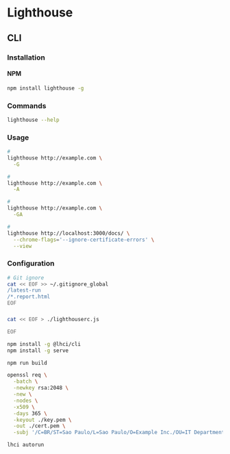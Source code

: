 # Lighthouse

## CLI

### Installation

#### NPM

```sh
npm install lighthouse -g
```

### Commands

```sh
lighthouse --help
```

### Usage

```sh
#
lighthouse http://example.com \
  -G

#
lighthouse http://example.com \
  -A

#
lighthouse http://example.com \
  -GA

#
lighthouse http://localhost:3000/docs/ \
  --chrome-flags='--ignore-certificate-errors' \
  --view
```

### Configuration

```sh
# Git ignore
cat << EOF >> ~/.gitignore_global
/latest-run
/*.report.html
EOF
```

###

```sh
cat << EOF > ./lighthouserc.js

EOF
```

```sh
npm install -g @lhci/cli
npm install -g serve

npm run build

openssl req \
  -batch \
  -newkey rsa:2048 \
  -new \
  -nodes \
  -x509 \
  -days 365 \
  -keyout ./key.pem \
  -out ./cert.pem \
  -subj '/C=BR/ST=Sao Paulo/L=Sao Paulo/O=Example Inc./OU=IT Department/CN=*.example.com' \

lhci autorun
```
